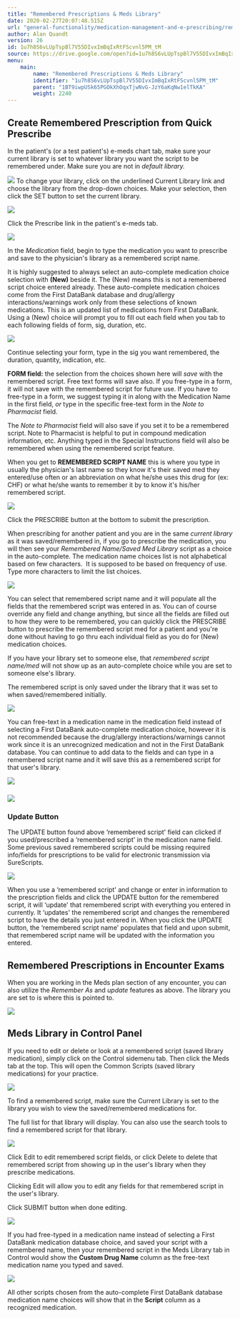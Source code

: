 ```yaml
---
title: "Remembered Prescriptions & Meds Library"
date: 2020-02-27T20:07:48.515Z
url: "general-functionality/medication-management-and-e-prescribing/remembered-prescriptions-and-meds-library.html"
author: Alan Quandt
version: 26
id: 1u7h8S6vLUpTspBl7V55DIvxImBqIxRtFScvnl5PM_tM
source: https://drive.google.com/open?id=1u7h8S6vLUpTspBl7V55DIvxImBqIxRtFScvnl5PM_tM
menu:
    main:
        name: "Remembered Prescriptions & Meds Library"
        identifier: "1u7h8S6vLUpTspBl7V55DIvxImBqIxRtFScvnl5PM_tM"
        parent: "1BT9iwpUSk65PGOkXhOqxTjwNvG-JzY6aKqNw1elTkKA"
        weight: 2240
---
```

## Create Remembered Prescription from Quick Prescribe

In the patient's (or a test patient's) e-meds chart tab, make sure your current library is set to whatever library you want the script to be remembered under. Make sure you are not in *default library.*

![](../../external_files/b5f680b75d48540a70420e4fa8bd1342.png)
To change your library, click on the underlined Current Library link and choose the library from the drop-down choices. Make your selection, then click the SET button to set the current library.

![](../../external_files/b593374e3d696045a367a2a2481605bf.png)

Click the Prescribe link in the patient's e-meds tab.

![](../../external_files/d203542cfedffba54db534e9b9b70e4a.png)

In the *Medication* field, begin to type the medication you want to prescribe and save to the physician's library as a remembered script name.

It is highly suggested to always select an auto-complete medication choice selection with **(New)** beside it. The (New) means this is not a remembered script choice entered already. These auto-complete medication choices come from the First DataBank database and drug/allergy interactions/warnings work only from these selections of known medications. This is an updated list of medications from First DataBank. Using a (New) choice will prompt you to fill out each field when you tab to each following fields of form, sig, duration, etc.

![](../../external_files/be5cd7978b88f1dd9ce09d41b29ed70d.png)

Continue selecting your form, type in the sig you want remembered, the duration, quantity, indication, etc.

**FORM field:** the selection from the choices shown here will *save* with the remembered script. Free text forms will save also. If you free-type in a form, it will not save with the remembered script for future use. If you have to free-type in a form, we suggest typing it in along with the Medication Name in the first field, *or* type in the specific free-text form in the *Note to Pharmacist* field.

The *Note to Pharmacist* field will also save if you set it to be a remembered script. Note to Pharmacist is helpful to put in compound medication information, etc. Anything typed in the Special Instructions field will also be remembered when using the remembered script feature.

When you get to **REMEMBERED SCRIPT NAME** this is where you type in usually the physician's last name so they know it's their saved med they entered/use often or an abbreviation on what he/she uses this drug for (ex: CHF) or what he/she wants to remember it by to know it's his/her remembered script.

![](../../external_files/7538c17d18997c87ce494325d7e8dde7.png)

Click the PRESCRIBE button at the bottom to submit the prescription.

When prescribing for another patient and you are in the same *current library* as it was saved/remembered in, if you go to prescribe the medication, you will then see your *Remembered Name/Saved Med Library* script as a choice in the auto-complete. The medication name choices list is not alphabetical based on few characters.  It is supposed to be based on frequency of use. Type more characters to limit the list choices.

![](../../external_files/d3a030ea2b0002fb6faef0293c85f51f.png)

You can select that remembered script name and it will populate all the fields that the remembered script was entered in as. You can of course override any field and change anything, but since all the fields are filled out to how they were to be remembered, you can quickly click the PRESCRIBE button to prescribe the remembered script med for a patient and you're done without having to go thru each individual field as you do for (New) medication choices.

If you have your library set to someone else, that *remembered script name/med* will not show up as an auto-complete choice while you are set to someone else's library.

The remembered script is only saved under the library that it was set to when saved/remembered initially.

![](../../external_files/dba48aba2b656384c762f22b4eae0e23.png)

You can free-text in a medication name in the medication field instead of selecting a First DataBank auto-complete medication choice, however it is not recommended because the drug/allergy interactions/warnings cannot work since it is an unrecognized medication and not in the First DataBank database. You can continue to add data to the fields and can type in a remembered script name and it will save this as a remembered script for that user's library.

![](../../external_files/393e9f81a04ae6e29429f00ec3839013.png)

### ![](../../external_files/007c1cccc48f8aec9dda24f406a83807.png)

### Update Button

The UPDATE button found above ‘remembered script' field can clicked if you used/prescribed a ‘remembered script' in the medication name field. Some previous saved remembered scripts could be missing required info/fields for prescriptions to be valid for electronic transmission via SureScripts.

![](../../external_files/156bcae207c534081bb28cd2e2746c65.png)

When you use a ‘remembered script' and change or enter in information to the prescription fields and click the UPDATE button for the remembered script, it will ‘update' that remembered script with everything you entered in currently. It ‘updates' the remembered script and changes the remembered script to have the details you just entered in. When you click the UPDATE button, the ‘remembered script name' populates that field and upon submit, that remembered script name will be updated with the information you entered.

## Remembered Prescriptions in Encounter Exams

When you are working in the Meds plan section of any encounter, you can also utilize the *Remember As* and *update* features as above. The library you are set to is where this is pointed to.

![](../../external_files/c85906ca1adf47a3163d32fe84306fb8.png)

## Meds Library in Control Panel

If you need to edit or delete or look at a remembered script (saved library medication), simply click on the Control sidemenu tab. Then click the Meds tab at the top. This will open the Common Scripts (saved library medications) for your practice.

![](../../external_files/ca7ae1035ce5e59a3a260f684ab70b3f.png)

To find a remembered script, make sure the Current Library is set to the library you wish to view the saved/remembered medications for.

The full list for that library will display. You can also use the search tools to find a remembered script for that library.

![](../../external_files/db62c285dc0b0fb04ae53a4bc068aec7.png)

Click Edit to edit remembered script fields, or click Delete to delete that remembered script from showing up in the user's library when they prescribe medications.

Clicking Edit will allow you to edit any fields for that remembered script in the user's library.

Click SUBMIT button when done editing.

![](../../external_files/48bfae39e76c6d120954c767064a0881.png)

If you had free-typed in a medication name instead of selecting a First DataBank medication database choice, and saved your script with a remembered name, then your remembered script in the Meds Library tab in Control would show the **Custom Drug Name** column as the free-text medication name you typed and saved.

![](../../external_files/31484a2f5cf56301bfa40d3b8eb80578.png)

All other scripts chosen from the auto-complete First DataBank database medication name choices will show that in the **Script** column as a recognized medication.

